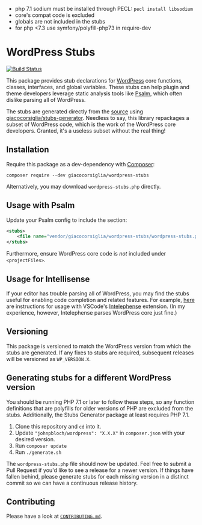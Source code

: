 - php 7.1 sodium must be installed through PECL: `pecl install libsodium`
- core's compat code is excluded
- globals are not included in the stubs
- for php <7.3 use symfony/polyfill-php73 in require-dev

# WordPress Stubs

[![Build Status](https://travis-ci.com/GiacoCorsiglia/wordpress-stubs.svg?branch=master)](https://travis-ci.com/GiacoCorsiglia/wordpress-stubs)

This package provides stub declarations for [WordPress](https://wordpress.org/) core functions, classes, interfaces, and global variables.  These stubs can help plugin and theme developers leverage static analysis tools like [Psalm](https://getpsalm.org/), which often dislike parsing all of WordPress.

The stubs are generated directly from the [source](https://github.com/johnpbloch/wordpress-core) using [giacocorsiglia/stubs-generator](https://github.com/GiacoCorsiglia/php-stubs-generator).  Needless to say, this library repackages a subset of WordPress code, which is the work of the WordPress core developers.  Granted, it's a useless subset without the real thing!

## Installation

Require this package as a dev-dependency with [Composer](https://getcomposer.org):

```
composer require --dev giacocorsiglia/wordpress-stubs
```

Alternatively, you may download `wordpress-stubs.php` directly.

## Usage with Psalm

Update your Psalm config to include the section:

```xml
<stubs>
    <file name="vendor/giacocorsiglia/wordpress-stubs/wordpress-stubs.php" />
</stubs>
```

Furthermore, ensure WordPress core code is _not_ included under `<projectFiles>`.

## Usage for Intellisense

If your editor has trouble parsing all of WordPress, you may find the stubs useful for enabling code completion and related features.  For example, [here](https://github.com/bmewburn/vscode-intelephense/issues/113) are instructions for usage with VSCode's [Intelephense](https://marketplace.visualstudio.com/items?itemName=bmewburn.vscode-intelephense-client) extension.  (In my experience, however, Intelephense parses WordPress core just fine.)

## Versioning

This package is versioned to match the WordPress version from which the stubs are generated.  If any fixes to stubs are required, subsequent releases will be versioned as `WP_VERSION.X`.

## Generating stubs for a different WordPress version

You should be running PHP 7.1 or later to follow these steps, so any function definitions that are polyfills for older versions of PHP are excluded from the stubs.  Additionally, the Stubs Generator package at least requires PHP 7.1.

1. Clone this repository and `cd` into it.
2. Update `"johnpbloch/wordpress": "X.X.X"` in `composer.json` with your desired version.
3. Run `composer update`
4. Run `./generate.sh`

The `wordpress-stubs.php` file should now be updated.  Feel free to submit a Pull Request if you'd like to see a release for a newer version.  If things have fallen behind, please generate stubs for each missing version in a distinct commit so we can have a continuous release history.

## Contributing

Please have a look at [`CONTRIBUTING.md`](.github/CONTRIBUTING.md).
